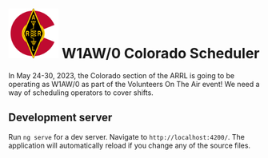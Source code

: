 #  <img src="https://github.com/k0swe/w1aw-schedule/raw/main/web/src/assets/ARRL_colorado.svg" width="100px" alt="ARRL Colorado logo"> W1AW/0 Colorado Scheduler

In May 24-30, 2023, the Colorado section of the ARRL is going to be operating as W1AW/0 as part of
the Volunteers On The Air event! We need a way of scheduling operators to cover shifts.

## Development server

Run `ng serve` for a dev server. Navigate to `http://localhost:4200/`. The application will
automatically reload if you change any of the source files.
